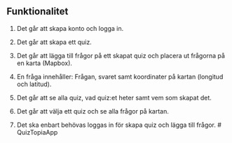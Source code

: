 ## Funktionalitet

1. Det går att skapa konto och logga in.

2. Det går att skapa ett quiz.

3. Det går att lägga till frågor på ett skapat quiz och placera ut frågorna på en karta (Mapbox).

4. En fråga innehåller: Frågan, svaret samt koordinater på kartan (longitud och latitud).

5. Det går att se alla quiz, vad quiz:et heter samt vem som skapat det.

6. Det går att välja ett quiz och se alla frågor på kartan.

7. Det ska enbart behövas loggas in för skapa quiz och lägga till frågor.
#   Q u i z T o p i a A p p  
 